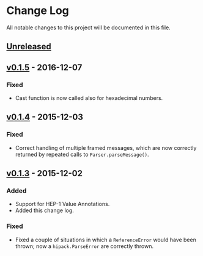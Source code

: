 # Change Log
All notable changes to this project will be documented in this file.

## [Unreleased]

## [v0.1.5] - 2016-12-07
### Fixed
- Cast function is now called also for hexadecimal numbers.

## [v0.1.4] - 2015-12-03
### Fixed
- Correct handling of multiple framed messages, which are now correctly
  returned by repeated calls to `Parser.parseMessage()`.

## [v0.1.3] - 2015-12-02
### Added
- Support for HEP-1 Value Annotations.
- Added this change log.

### Fixed
- Fixed a couple of situations in which a `ReferenceError` would have been
  thrown; now a `hipack.ParseError` are correctly thrown.

[Unreleased]: https://github.com/aperezdc/hipack-js/compare/v0.1.5...HEAD
[v0.1.5]: https://github.com/aperezdc/hipack-js/compare/v0.1.4...v0.1.5
[v0.1.4]: https://github.com/aperezdc/hipack-js/compare/v0.1.3...v0.1.4
[v0.1.3]: https://github.com/aperezdc/hipack-js/compare/v0.1.2...v0.1.3

